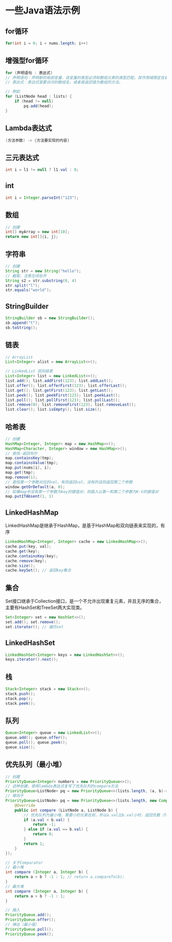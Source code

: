 # 一些Java语法示例

## for循环

```java
for(int i = 0; i < nums.length; i++)
```

## 增强型for循环

```java
for (声明语句 : 表达式)
// 声明语句：声明新的局部变量，该变量的类型必须和数组元素的类型匹配。其作用域限定在循环语句块，其值与此时数组元素的值相等。
// 表达式：表达式是要访问的数组名，或者是返回值为数组的方法。

// 例如
for (ListNode head : lists) {
    if (head != null)
        pq.add(head);
}
```

## Lambda表达式

```java
(方法参数) -> {方法要实现的内容}
```

## 三元表达式

```java
int i = l1 != null ? l1.val : 0;
```

## int
```java
int i = Integer.parseInt("123");
```

## 数组

```java
// 创建
int[] myArray = new int[10];
return new int[]{i, j};
```

## 字符串

```java
// 创建
String str = new String("hello");
// 截取，注意左闭右开
String s2 = str.substring(0, 4)
str.split("l");
str.equals("world");
```

## StringBuilder

```java
StringBuilder sb = new StringBuilder();
sb.append("t");
sb.toString();
```

## 链表

```java
// ArrayList
List<Integer> alist = new ArrayList<>();

// LinkedList 双向链表
List<Integer> list = new LinkedList<>();
list.add(); list.addFirst(123); list.addLast();
list.offer(); list.offerFirst(123); list.offerLast();
list.get(); list.getFirst(123); list.getLast();
list.peek(); list.peekFirst(123); list.peekLast();
list.poll(); list.pollFirst(123); list.pollLast();
list.remove(0); list.removeFirst(123); list.removeLast();
list.clear(); list.isEmpty(); list.size();
```

## 哈希表

```java
// 创建
HashMap<Integer, Integer> map = new HashMap<>();
HashMap<Character, Integer> window = new HashMap<>();
// 查找-返回布尔
map.containsKey(tmp);
map.containsValue(tmp);
map.put(nums[i], i);
map.get(tmp);
map.remove(1);
// 查找第一个参数对应的val，有则返回val，没有的话则返回第二个参数
window.getOrDefault(a, 0);
// 如果map中没有第一个参数为key的键值对，则插入以第一和第二个参数为K-V的键值对
map.putIfAbsent(1, 1)
```

## LinkedHashMap

LinkedHashMap是继承于HashMap，是基于HashMap和双向链表来实现的，有序

```java
LinkedHashMap<Integer, Integer> cache = new LinkedHashMap<>();
cache.put(key, val);
cache.get(key);
cache.containsKey(key);
cache.remove(key);
cache.size();
cache.keySet(); // 返回key集合
```

## 集合

Set接口继承于Collection接口，是一个不允许出现重复元素，并且无序的集合，主要有HashSet和TreeSet两大实现类。

```java
Set<Integer> set = new HashSet<>();
set.add(); set.remove();
set.iterator(); // 遍历set
```

## LinkedHashSet

```java
LinkedHashSet<Integer> keys = new LinkedHashSet<>();
keys.iterator().next();
```

## 栈

```java
Stack<Integer> stack = new Stack<>();
stack.push();
stack.pop();
stack.peek();
```

## 队列

```java
Queue<Integer> queue = new LinkedList<>();
queue.add(); queue.offer();
queue.poll(); queue.peek();
queue.size();
```

## 优先队列（最小堆）

```java
// 创建
PriorityQueue<Integer> numbers = new PriorityQueue<>();
// 这种创建，使用lambda表达式复写了优先队列的compare方法
PriorityQueue<ListNode> pq = new PriorityQueue<>(lists.length, (a, b)->(a.val - b.val));
// 等同于
PriorityQueue<ListNode> pq = new PriorityQueue<>(lists.length, new Comparator<ListNode>() {
    @Override
    public int compare (ListNode a, ListNode b) {
        // 优先队列为最小堆，需要小的元素在前，所以a.val比b.val小时，返回负数（false），表示不用交换
        if (a.val < b.val) {
            return -1;
        } else if (a.val == b.val) {
            return 0;
        }
        return 1;
    }
});

// 关于Comparator
// 最小堆
int compare (Integer a, Integer b) {
    return a < b ? -1 : 1; // return a.compareTo(b);
}
// 最大堆
int compare (Integer a, Integer b) {
    return a > b ? -1 : 1;
}

// 插入
PriorityQueue.add();
PriorityQueue.offer();
// 弹出（最小值）
PriorityQueue.poll();
PriorityQueue.peek();
```
